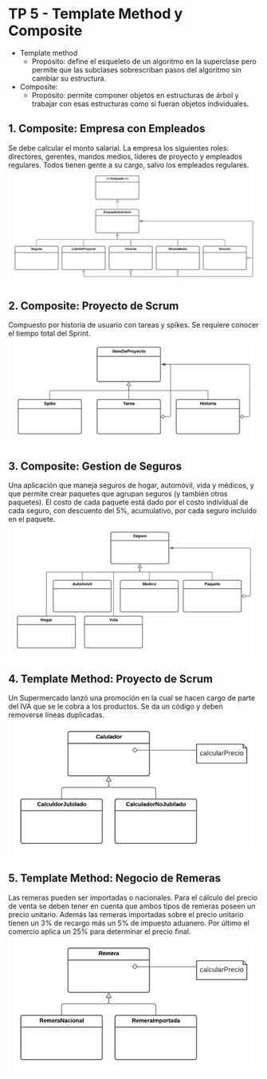 # TP 5 - Template Method y Composite

- Template method
    - Propósito: define el esqueleto de un algoritmo en la superclase pero permite que las subclases sobrescriban pasos del algoritmo sin cambiar su estructura.
- Composite:
    - Propósito: permite componer objetos en estructuras de árbol y trabajar con esas estructuras como si fueran objetos individuales.

## 1. Composite: Empresa con Empleados
Se debe calcular el monto salarial. La empresa los siguientes roles: directores, gerentes, mandos medios, líderes de proyecto y empleados regulares. Todos tienen gente a su cargo, salvo los empleados regulares.
![TP 5.1](/images/TP5.1.png)

## 2. Composite: Proyecto de Scrum
Compuesto por historia de usuario con tareas y spikes. Se requiere conocer el tiempo total del Sprint.
![TP 5.2](/images/TP5.2.png)


## 3. Composite: Gestion de Seguros
Una aplicación que maneja seguros de hogar, automóvil, vida y médicos, y que permite crear paquetes que agrupan seguros (y también otros paquetes). El costo de cada paquete está dado por el costo individual de cada seguro, con descuento del 5%, acumulativo, por cada seguro incluido en el paquete.
![TP 5.3](/images/TP5.3.png)

## 4. Template Method: Proyecto de Scrum
Un Supermercado lanzó una promoción en la cual se hacen cargo de parte del IVA que se le cobra a los productos. Se da un código y deben removerse líneas duplicadas.
![TP 5.4](/images/TP5.4.png)

## 5. Template Method: Negocio de Remeras
Las remeras pueden ser importadas o nacionales. Para el cálculo del precio de venta se deben tener en cuenta que ambos tipos de
remeras poseen un precio unitario. Además las remeras importadas sobre el precio unitario tienen un 3% de recargo más un 5% de impuesto aduanero. Por último el comercio aplica un 25% para determinar el precio final.
![TP 5.5](/images/TP5.5.png)